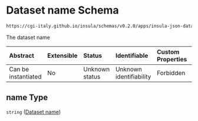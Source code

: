 # Dataset name Schema

```txt
https://cgi-italy.github.io/insula/schemas/v0.2.0/apps/insula-json-dataset.schema.json#/$defs/common/properties/name
```

The dataset name

| Abstract            | Extensible | Status         | Identifiable            | Custom Properties | Additional Properties | Access Restrictions | Defined In                                                                                               |
| :------------------ | :--------- | :------------- | :---------------------- | :---------------- | :-------------------- | :------------------ | :------------------------------------------------------------------------------------------------------- |
| Can be instantiated | No         | Unknown status | Unknown identifiability | Forbidden         | Allowed               | none                | [insula-json-dataset.schema.json\*](schemas/apps/insula-json-dataset.schema.json "open original schema") |

## name Type

`string` ([Dataset name](insula-json-dataset-defs-dataset-common-properties-properties-dataset-name.md))
